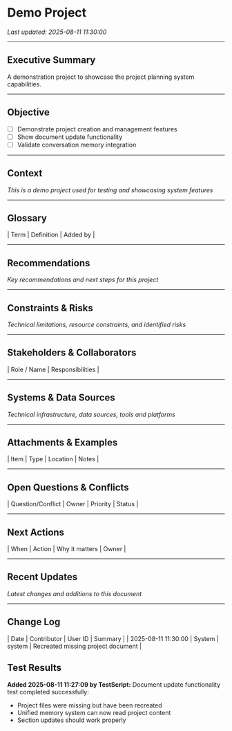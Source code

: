 # Demo Project
_Last updated: 2025-08-11 11:30:00_

---

## Executive Summary
A demonstration project to showcase the project planning system capabilities.

---

## Objective
- [ ] Demonstrate project creation and management features
- [ ] Show document update functionality
- [ ] Validate conversation memory integration

---

## Context
*This is a demo project used for testing and showcasing system features*

---

## Glossary

| Term | Definition | Added by |

---

## Recommendations
*Key recommendations and next steps for this project*

---

## Constraints & Risks
*Technical limitations, resource constraints, and identified risks*

---

## Stakeholders & Collaborators

| Role / Name | Responsibilities |

---

## Systems & Data Sources
*Technical infrastructure, data sources, tools and platforms*

---

## Attachments & Examples

| Item | Type | Location | Notes |

---

## Open Questions & Conflicts

| Question/Conflict | Owner | Priority | Status |

---

## Next Actions

| When | Action | Why it matters | Owner |

---

## Recent Updates
*Latest changes and additions to this document*

---

## Change Log

| Date | Contributor | User ID | Summary |
| 2025-08-11 11:30:00 | System | system | Recreated missing project document |

## Test Results
**Added 2025-08-11 11:27:09 by TestScript:**
Document update functionality test completed successfully:
- Project files were missing but have been recreated
- Unified memory system can now read project content
- Section updates should work properly

